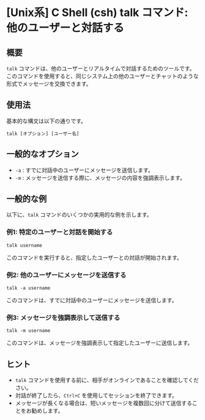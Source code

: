 # [Unix系] C Shell (csh) talk コマンド: 他のユーザーと対話する

## 概要
`talk` コマンドは、他のユーザーとリアルタイムで対話するためのツールです。このコマンドを使用すると、同じシステム上の他のユーザーとチャットのような形式でメッセージを交換できます。

## 使用法
基本的な構文は以下の通りです。

```
talk [オプション] [ユーザー名]
```

## 一般的なオプション
- `-a` : すでに対話中のユーザーにメッセージを送信します。
- `-m` : メッセージを送信する際に、メッセージの内容を強調表示します。

## 一般的な例
以下に、`talk` コマンドのいくつかの実用的な例を示します。

### 例1: 特定のユーザーと対話を開始する
```
talk username
```
このコマンドを実行すると、指定したユーザーとの対話が開始されます。

### 例2: 他のユーザーにメッセージを送信する
```
talk -a username
```
このコマンドは、すでに対話中のユーザーにメッセージを送信します。

### 例3: メッセージを強調表示して送信する
```
talk -m username
```
このコマンドは、メッセージを強調表示して指定したユーザーに送信します。

## ヒント
- `talk` コマンドを使用する前に、相手がオンラインであることを確認してください。
- 対話が終了したら、`Ctrl+C` を使用してセッションを終了できます。
- メッセージが長くなる場合は、短いメッセージを複数回に分けて送信することをお勧めします。